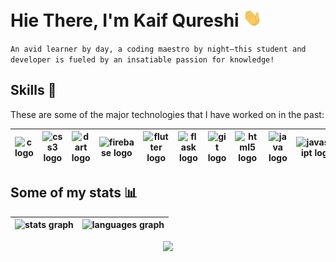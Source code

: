
<h1>Hie There, I'm Kaif Qureshi <img  src="https://raw.githubusercontent.com/ABSphreak/ABSphreak/master/gifs/Hi.gif" width="30px"></h1>

`An avid learner by day, a coding maestro by night—this student and developer is fueled by an insatiable passion for knowledge!`

## Skills :muscle:

These are some of the major technologies that I have worked on in the past:

| <img src="https://cdn.jsdelivr.net/gh/devicons/devicon/icons/c/c-original.svg" height="40" alt="c logo" /> | <img src="https://cdn.jsdelivr.net/gh/devicons/devicon/icons/css3/css3-original.svg" height="40" alt="css3 logo" /> | <img src="https://cdn.jsdelivr.net/gh/devicons/devicon/icons/dart/dart-original.svg" height="40" alt="dart logo" /> | <img src="https://cdn.jsdelivr.net/gh/devicons/devicon/icons/firebase/firebase-plain.svg" height="40" alt="firebase logo" /> | <img src="https://cdn.jsdelivr.net/gh/devicons/devicon/icons/flutter/flutter-original.svg" height="40" alt="flutter logo" /> | <img src="https://cdn.jsdelivr.net/gh/devicons/devicon/icons/flask/flask-original.svg" height="40" alt="flask logo" /> | <img src="https://cdn.jsdelivr.net/gh/devicons/devicon/icons/git/git-original.svg" height="40" alt="git logo" /> | <img src="https://cdn.jsdelivr.net/gh/devicons/devicon/icons/html5/html5-original.svg" height="40" alt="html5 logo" /> | <img src="https://cdn.jsdelivr.net/gh/devicons/devicon/icons/java/java-original.svg" height="40" alt="java logo" /> | <img src="https://cdn.jsdelivr.net/gh/devicons/devicon/icons/javascript/javascript-original.svg" height="40" alt="javascript logo" /> | <img src="https://cdn.jsdelivr.net/gh/devicons/devicon/icons/linux/linux-original.svg" height="40" alt="linux logo" /> | <img src="https://cdn.jsdelivr.net/gh/devicons/devicon/icons/mysql/mysql-original.svg" height="40" alt="mysql logo" /> | <img src="https://cdn.jsdelivr.net/gh/devicons/devicon/icons/nodejs/nodejs-original.svg" height="40" alt="nodejs logo" /> | <img src="https://cdn.jsdelivr.net/gh/devicons/devicon/icons/opencv/opencv-original.svg" height="40" alt="opencv logo" /> | <img src="https://cdn.jsdelivr.net/gh/devicons/devicon/icons/php/php-original.svg" height="40" alt="php logo" /> | <img src="https://cdn.jsdelivr.net/gh/devicons/devicon/icons/python/python-original.svg" height="40" alt="python logo" /> | <img src="https://cdn.jsdelivr.net/gh/devicons/devicon/icons/react/react-original.svg" height="40" alt="react logo" /> | <img src="https://cdn.jsdelivr.net/gh/devicons/devicon/icons/tensorflow/tensorflow-original.svg" height="40" alt="tensorflow logo" /> |
--|--|--|--|--|--|--|--|--|--|--|--|--|--|--|--|--|--|


###

## Some of my stats :bar_chart:
<div align="center">

  | <img src="https://github-readme-stats.vercel.app/api?username=MKaif-Qureshi&hide_title=false&hide_rank=false&show_icons=true&include_all_commits=true&count_private=true&disable_animations=false&theme=dracula&locale=en&hide_border=false&order=1" height="150" alt="stats graph" /> | <img src="https://github-readme-stats.vercel.app/api/top-langs?username=MKaif-Qureshi&locale=en&hide_title=false&layout=compact&card_width=320&langs_count=5&theme=dracula&hide_border=false&order=2" height="150" alt="languages graph" /> |
 --- | --- |

</div>

<be>

<div align="center">
  <img src="https://profile-counter.glitch.me/MKaif-Qureshi/count.svg?"  />
</div>

